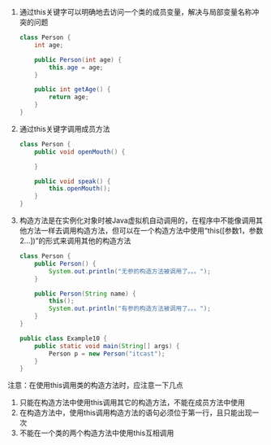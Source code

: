 1. 通过this关键字可以明确地去访问一个类的成员变量，解决与局部变量名称冲突的问题
   ```java
   class Person {
       int age;
   
       public Person(int age) {
           this.age = age;
       }
   
       public int getAge() {
           return age;
       }
   }
   ```
2. 通过this关键字调用成员方法

   ```java
   class Person {
       public void openMouth() {
   
       }
   
       public void speak() {
           this.openMouth();
       }
   }
   ```

3. 构造方法是在实例化对象时被Java虚拟机自动调用的，在程序中不能像调用其他方法一样去调用构造方法，但可以在一个构造方法中使用“this([参数1，参数2...])”的形式来调用其他的构造方法

   ```java
   class Person {
       public Person() {
           System.out.println("无参的构造方法被调用了。。。");
       }
   
       public Person(String name) {
           this();
           System.out.println("有参的构造方法被调用了。。。");
       }
   }
   
   public class Example10 {
       public static void main(String[] args) {
           Person p = new Person("itcast");
       }
   }
   ```

注意：在使用this调用类的构造方法时，应注意一下几点

1. 只能在构造方法中使用this调用其它的构造方法，不能在成员方法中使用
2. 在构造方法中，使用this调用构造方法的语句必须位于第一行，且只能出现一次
3. 不能在一个类的两个构造方法中使用this互相调用